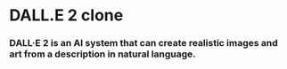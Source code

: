 # DALL.E 2 clone

### DALL·E 2 is an AI system that can create realistic images and art from a description in natural language.
